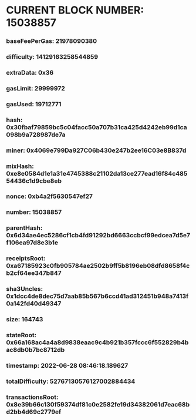 # CURRENT BLOCK NUMBER: 15038857

### baseFeePerGas: 21978090380
### difficulty: 14129163258544859
### extraData: 0x36
### gasLimit: 29999972
### gasUsed: 19712771
### hash: 0x30fbaf79859bc5c04facc50a707b31ca425d4242eb99d1ca098b9a728987de7a
### miner: 0x4069e799Da927C06b430e247b2ee16C03e8B837d
### mixHash: 0xe8e0584d1e1a31e4745388c21102da13ce277ead16f84c48554436c1d9cbe8eb
### nonce: 0xb4a2f5630547ef27
### number: 15038857
### parentHash: 0x6d34ae4ec5286cf1cb4fd91292bd6663ccbcf99edcea7d5e7f106ea97d8e3b1e
### receiptsRoot: 0xa67185923c0fb905784ae2502b9ff5b8196eb08dfd8658f4cb2cf64ee347b847
### sha3Uncles: 0x1dcc4de8dec75d7aab85b567b6ccd41ad312451b948a7413f0a142fd40d49347
### size: 164743
### stateRoot: 0x66a168ac4a4a8d9838eaac9c4b921b357fccc6f552829b4bac8db0b7bc8712db
### timestamp: 2022-06-28 08:46:18.189627
### totalDifficulty: 52767130576127002884434
### transactionsRoot: 0x8e39b66c130f59374df81c0e2582fe19d34382061d7eac68bd2bb4d69c2779ef
